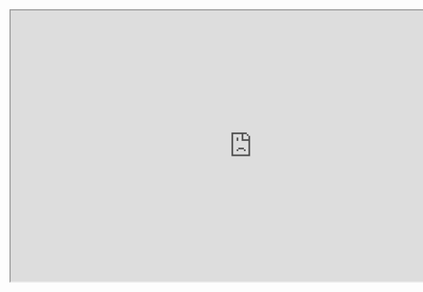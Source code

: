<div class="embed-responsive embed-responsive-16by9"><iframe width="853" height="480" src="https://player.vimeo.com/video/207330076"></iframe></div>
